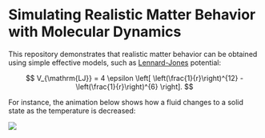 # Simulating Realistic Matter Behavior with Molecular Dynamics

This repository demonstrates that realistic matter behavior can be obtained using simple effective models, such as [Lennard-Jones](https://en.wikipedia.org/wiki/Lennard-Jones_potential) potential:

$$
V_{\mathrm{LJ}} = 4 \epsilon \left[ \left(\frac{1}{r}\right)^{12} - \left(\frac{1}{r}\right)^{6} \right].
$$

For instance, the animation below shows how a fluid changes to a solid state as the temperature is decreased:

![](https://github.com/aannabe/moldyn/blob/main/examples/animation.gif)

